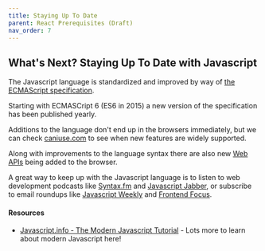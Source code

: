 ```yaml
---
title: Staying Up To Date
parent: React Prerequisites (Draft)
nav_order: 7
---
```


## What's Next? Staying Up To Date with Javascript

The Javascript language is standardized and improved by way of [the ECMAScript specification](https://en.wikipedia.org/wiki/ECMAScript).

Starting with ECMASCript 6 (ES6 in 2015) a new version of the specification has been published yearly.

Additions to the language don't end up in the browsers immediately, but we can check [caniuse.com](https://www.caniuse.com) to see when new features are widely supported.

Along with improvements to the language syntax there are also new [Web APIs](https://developer.mozilla.org/en-US/docs/Web/API) being added to the browser.

A great way to keep up with the Javascript language is to listen to web development podcasts like [Syntax.fm](https://syntax.fm/) and [Javascript Jabber](https://devchat.tv/js-jabber/), or subscribe to email roundups like [Javascript Weekly](https://javascriptweekly.com/) and [Frontend Focus](https://frontendfoc.us/).

#### Resources

- [Javascript.info - The Modern Javascript Tutorial](https://javascript.info/) - Lots more to learn about modern Javascript here!

